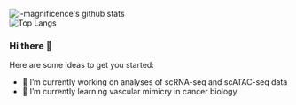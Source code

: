 ![l-magnificence's github stats](https://github-readme-stats.vercel.app/api?username=l-magnificence&show_icons=true)  
![Top Langs](https://github-readme-stats.vercel.app/api/top-langs/?username=l-magnificence&hide=html,jupyter%20notebook,javascript&layout=compact&langs_count=10)


### Hi there 👋
Here are some ideas to get you started:

- 🔭 I’m currently working on analyses of scRNA-seq and scATAC-seq data
- 🌱 I’m currently learning vascular mimicry in cancer biology
<!--
**l-magnificence/l-magnificence** is a ✨ _special_ ✨ repository because its `README.md` (this file) appears on your GitHub profile.

Here are some ideas to get you started:

- 🔭 I’m currently working on ...
- 🌱 I’m currently learning ...
- 👯 I’m looking to collaborate on ...
- 🤔 I’m looking for help with ...
- 💬 Ask me about ...
- 📫 How to reach me: ...
- 😄 Pronouns: ...
- ⚡ Fun fact: ...
-->
